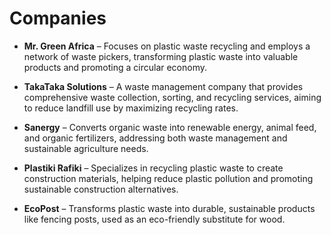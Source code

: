 # Companies

- **Mr. Green Africa** – Focuses on plastic waste recycling and employs a network of waste pickers, transforming plastic waste into valuable products and promoting a circular economy.

- **TakaTaka Solutions** – A waste management company that provides comprehensive waste collection, sorting, and recycling services, aiming to reduce landfill use by maximizing recycling rates.

- **Sanergy** – Converts organic waste into renewable energy, animal feed, and organic fertilizers, addressing both waste management and sustainable agriculture needs.

- **Plastiki Rafiki** – Specializes in recycling plastic waste to create construction materials, helping reduce plastic pollution and promoting sustainable construction alternatives.

- **EcoPost** – Transforms plastic waste into durable, sustainable products like fencing posts, used as an eco-friendly substitute for wood.
